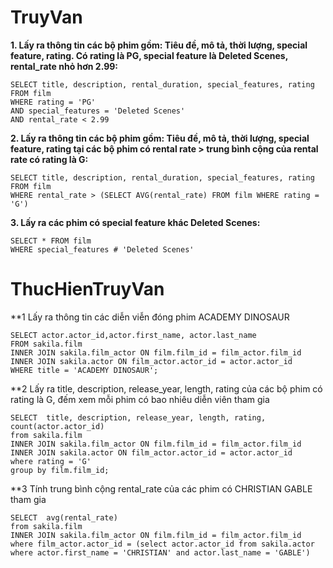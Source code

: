 # TruyVan

**1. Lấy ra thông tin các bộ phim gồm: Tiêu đề, mô tả, thời lượng, special feature, rating. Có rating là PG, special feature là Deleted Scenes, rental_rate nhỏ hơn 2.99:**

    SELECT title, description, rental_duration, special_features, rating FROM film
    WHERE rating = 'PG'
    AND special_features = 'Deleted Scenes'
    AND rental_rate < 2.99

**2. Lấy ra thông tin các bộ phim gồm: Tiêu đề, mô tả, thời lượng, special feature, rating tại các bộ phim có rental rate > trung bình cộng của rental rate có rating là G:**

    SELECT title, description, rental_duration, special_features, rating FROM film
    WHERE rental_rate > (SELECT AVG(rental_rate) FROM film WHERE rating = 'G')

**3. Lấy ra các phim có special feature khác Deleted Scenes:**
    
    SELECT * FROM film
    WHERE special_features # 'Deleted Scenes'
    
# ThucHienTruyVan

**1 Lấy ra thông tin các diễn viễn đóng phim ACADEMY DINOSAUR

    SELECT actor.actor_id,actor.first_name, actor.last_name
    FROM sakila.film
    INNER JOIN sakila.film_actor ON film.film_id = film_actor.film_id 
    INNER JOIN sakila.actor ON film_actor.actor_id = actor.actor_id
    WHERE title = 'ACADEMY DINOSAUR';
    
**2 Lấy ra title, description, release_year, length, rating của các bộ phim có rating là G, đếm xem mỗi phim có bao nhiêu diễn viên tham gia

    SELECT  title, description, release_year, length, rating, count(actor.actor_id) 
    from sakila.film 
    INNER JOIN sakila.film_actor ON film.film_id = film_actor.film_id 
    INNER JOIN sakila.actor ON film_actor.actor_id = actor.actor_id
    where rating = 'G'
    group by film.film_id;

**3 Tính trung bình cộng rental_rate của các phim có CHRISTIAN GABLE tham gia

    SELECT  avg(rental_rate)
    from sakila.film
    INNER JOIN sakila.film_actor ON film.film_id = film_actor.film_id 
    where film_actor.actor_id = (select actor.actor_id from sakila.actor where actor.first_name = 'CHRISTIAN' and actor.last_name = 'GABLE')    
